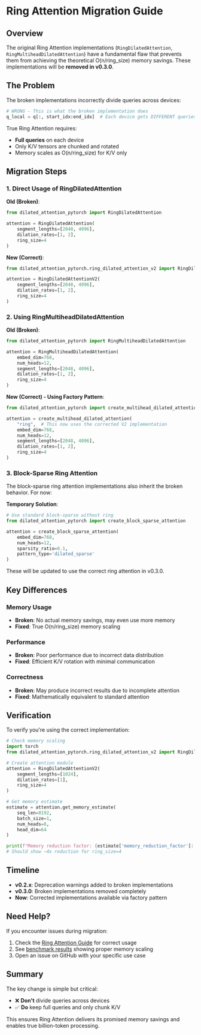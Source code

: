 # Ring Attention Migration Guide

## Overview

The original Ring Attention implementations (`RingDilatedAttention`, `RingMultiheadDilatedAttention`) have a fundamental flaw that prevents them from achieving the theoretical O(n/ring_size) memory savings. These implementations will be **removed in v0.3.0**.

## The Problem

The broken implementations incorrectly divide queries across devices:
```python
# WRONG - This is what the broken implementation does
q_local = q[:, start_idx:end_idx]  # Each device gets DIFFERENT queries
```

True Ring Attention requires:
- **Full queries** on each device
- Only K/V tensors are chunked and rotated
- Memory scales as O(n/ring_size) for K/V only

## Migration Steps

### 1. Direct Usage of RingDilatedAttention

**Old (Broken)**:
```python
from dilated_attention_pytorch import RingDilatedAttention

attention = RingDilatedAttention(
    segment_lengths=[2048, 4096],
    dilation_rates=[1, 2],
    ring_size=4
)
```

**New (Correct)**:
```python
from dilated_attention_pytorch.ring_dilated_attention_v2 import RingDilatedAttentionV2

attention = RingDilatedAttentionV2(
    segment_lengths=[2048, 4096],
    dilation_rates=[1, 2],
    ring_size=4
)
```

### 2. Using RingMultiheadDilatedAttention

**Old (Broken)**:
```python
from dilated_attention_pytorch import RingMultiheadDilatedAttention

attention = RingMultiheadDilatedAttention(
    embed_dim=768,
    num_heads=12,
    segment_lengths=[2048, 4096],
    dilation_rates=[1, 2],
    ring_size=4
)
```

**New (Correct) - Using Factory Pattern**:
```python
from dilated_attention_pytorch import create_multihead_dilated_attention

attention = create_multihead_dilated_attention(
    "ring",  # This now uses the corrected V2 implementation
    embed_dim=768,
    num_heads=12,
    segment_lengths=[2048, 4096],
    dilation_rates=[1, 2],
    ring_size=4
)
```

### 3. Block-Sparse Ring Attention

The block-sparse ring attention implementations also inherit the broken behavior. For now:

**Temporary Solution**:
```python
# Use standard block-sparse without ring
from dilated_attention_pytorch import create_block_sparse_attention

attention = create_block_sparse_attention(
    embed_dim=768,
    num_heads=12,
    sparsity_ratio=0.1,
    pattern_type='dilated_sparse'
)
```

These will be updated to use the correct ring attention in v0.3.0.

## Key Differences

### Memory Usage
- **Broken**: No actual memory savings, may even use more memory
- **Fixed**: True O(n/ring_size) memory scaling

### Performance
- **Broken**: Poor performance due to incorrect data distribution
- **Fixed**: Efficient K/V rotation with minimal communication

### Correctness
- **Broken**: May produce incorrect results due to incomplete attention
- **Fixed**: Mathematically equivalent to standard attention

## Verification

To verify you're using the correct implementation:

```python
# Check memory scaling
import torch
from dilated_attention_pytorch.ring_dilated_attention_v2 import RingDilatedAttentionV2

# Create attention module
attention = RingDilatedAttentionV2(
    segment_lengths=[1024],
    dilation_rates=[1],
    ring_size=4
)

# Get memory estimate
estimate = attention.get_memory_estimate(
    seq_len=8192,
    batch_size=1,
    num_heads=8,
    head_dim=64
)

print(f"Memory reduction factor: {estimate['memory_reduction_factor']:.1f}x")
# Should show ~4x reduction for ring_size=4
```

## Timeline

- **v0.2.x**: Deprecation warnings added to broken implementations
- **v0.3.0**: Broken implementations removed completely
- **Now**: Corrected implementations available via factory pattern

## Need Help?

If you encounter issues during migration:
1. Check the [Ring Attention Guide](ring-attention-guide.md) for correct usage
2. See [benchmark results](../benchmarks/) showing proper memory scaling
3. Open an issue on GitHub with your specific use case

## Summary

The key change is simple but critical:
- ❌ **Don't** divide queries across devices
- ✅ **Do** keep full queries and only chunk K/V

This ensures Ring Attention delivers its promised memory savings and enables true billion-token processing.